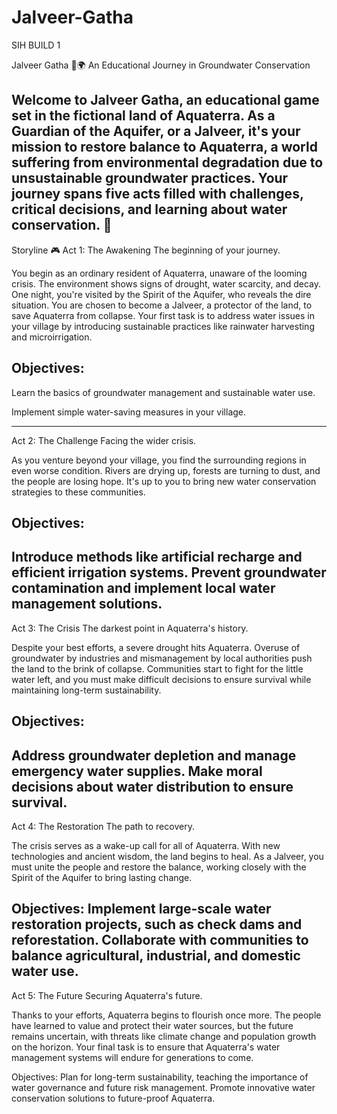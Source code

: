 # Jalveer-Gatha
SIH BUILD 1 


Jalveer Gatha 🌊🌍
An Educational Journey in Groundwater Conservation

Welcome to Jalveer Gatha, an educational game set in the fictional land of Aquaterra. As a Guardian of the Aquifer, or a Jalveer, it's your mission to restore balance to Aquaterra, a world suffering from environmental degradation due to unsustainable groundwater practices. Your journey spans five acts filled with challenges, critical decisions, and learning about water conservation. 🌱
----------------------------------------------------------------------------------------------------------------------------------------------------------------------------------------------------------------------
Storyline 🎮
Act 1: The Awakening
The beginning of your journey.

You begin as an ordinary resident of Aquaterra, unaware of the looming crisis. The environment shows signs of drought, water scarcity, and decay. One night, you're visited by the Spirit of the Aquifer, who reveals the dire situation. You are chosen to become a Jalveer, a protector of the land, to save Aquaterra from collapse. Your first task is to address water issues in your village by introducing sustainable practices like rainwater harvesting and microirrigation.

Objectives:
-----------
Learn the basics of groundwater management and sustainable water use.

Implement simple water-saving measures in your village.


---------------------------------------------------------------------------------------------------------------------------------------------------------------------------------------------------------------------------
Act 2: The Challenge
Facing the wider crisis.

As you venture beyond your village, you find the surrounding regions in even worse condition. Rivers are drying up, forests are turning to dust, and the people are losing hope. It's up to you to bring new water conservation strategies to these communities.

Objectives:
-----------
Introduce methods like artificial recharge and efficient irrigation systems.
Prevent groundwater contamination and implement local water management solutions.
---------------------------------------------------------------------------------------------------------------------------------------------------------------------------------------------------------------------------
Act 3: The Crisis
The darkest point in Aquaterra's history.

Despite your best efforts, a severe drought hits Aquaterra. Overuse of groundwater by industries and mismanagement by local authorities push the land to the brink of collapse. Communities start to fight for the little water left, and you must make difficult decisions to ensure survival while maintaining long-term sustainability.

Objectives:
-----------
Address groundwater depletion and manage emergency water supplies.
Make moral decisions about water distribution to ensure survival.
---------------------------------------------------------------------------------------------------------------------------------------------------------------------------------------------------------------------------
Act 4: The Restoration
The path to recovery.

The crisis serves as a wake-up call for all of Aquaterra. With new technologies and ancient wisdom, the land begins to heal. As a Jalveer, you must unite the people and restore the balance, working closely with the Spirit of the Aquifer to bring lasting change.

Objectives:
Implement large-scale water restoration projects, such as check dams and reforestation.
Collaborate with communities to balance agricultural, industrial, and domestic water use.
---------------------------------------------------------------------------------------------------------------------------------------------------------------------------------------------------------------------------
Act 5: The Future
Securing Aquaterra's future.

Thanks to your efforts, Aquaterra begins to flourish once more. The people have learned to value and protect their water sources, but the future remains uncertain, with threats like climate change and population growth on the horizon. Your final task is to ensure that Aquaterra's water management systems will endure for generations to come.

Objectives:
Plan for long-term sustainability, teaching the importance of water governance and future risk management.
Promote innovative water conservation solutions to future-proof Aquaterra.
